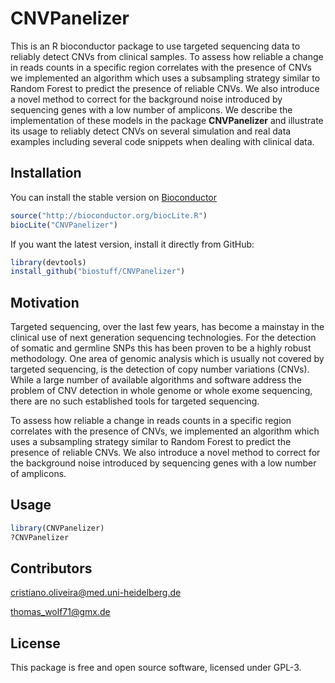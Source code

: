 # CNVPanelizer

This is an R bioconductor package to use targeted sequencing data to reliably
detect CNVs from clinical samples. To assess how reliable a change in reads
counts in a specific region correlates with the presence of CNVs we implemented
an algorithm which uses a subsampling strategy similar to Random Forest to
predict the presence of reliable CNVs. We also introduce a novel method to
correct for the background noise introduced by sequencing genes with a low
number of amplicons. We describe the implementation of these models in the
package <b>CNVPanelizer</b> and illustrate its usage to reliably detect CNVs
on several simulation and real data examples including several code snippets
when dealing with clinical data.

## Installation

You can install the stable version on
[Bioconductor](http://www.bioconductor.org/packages/release/bioc/html/CNVPanelizer.html)

```r
source("http://bioconductor.org/biocLite.R")
biocLite("CNVPanelizer")

```

If you want the latest version, install it directly from GitHub:

```r
library(devtools)
install_github("biostuff/CNVPanelizer")

```
## Motivation

Targeted sequencing, over the last few years, has become a mainstay in the
clinical use of next generation sequencing technologies. For the detection of
somatic and germline SNPs this has been proven to be a highly robust
methodology. One area of genomic analysis which is usually not covered by
targeted sequencing, is the detection of copy number variations (CNVs). While
a large number of available algorithms and software address the problem of CNV
detection in whole genome or whole exome sequencing, there are no such
established tools for targeted sequencing.

To assess how reliable a change in reads counts in a specific region correlates
with the presence of CNVs, we implemented an algorithm which uses a subsampling
strategy similar to Random Forest to predict the presence of reliable CNVs. We
also introduce a novel method to correct for the background noise introduced by
sequencing genes with a low number of amplicons.

## Usage

```r
library(CNVPanelizer)
?CNVPanelizer
```

## Contributors

cristiano.oliveira@med.uni-heidelberg.de

thomas_wolf71@gmx.de

## License

This package is free and open source software, licensed under GPL-3.
